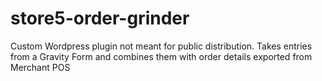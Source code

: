 # store5-order-grinder
Custom Wordpress plugin not meant for public distribution. Takes entries from a Gravity Form and combines them with order details exported from Merchant POS
